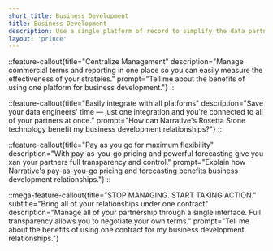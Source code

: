 ```yaml
---
short_title: Business Development
title: Business Development
description: Use a single platform of record to simplify the data partnership lifecycle. No technical expertise required.
layout: 'prince'
---
```


::feature-callout{title="Centralize Management" description="Manage commercial terms and reporting in one place so you can easily measure the effectiveness of your strateies." prompt="Tell me about the benefits of using one platform for business development."}
::

::feature-callout{title="Easily integrate with all platforms" description="Save your data engineers' time — just one integration and you're connected to all of your partners at once." prompt="How can Narrative's Rosetta Stone technology benefit my business development relationships?"}
::

::feature-callout{title="Pay as you go for maximum flexibility" description="With pay-as-you-go pricing and powerful forecasting give you xan your partners full transparency and control." prompt="Explain how Narrative's pay-as-you-go pricing and forecasting benefits business development relationships."}
::

::mega-feature-callout{title="STOP MANAGING. START TAKING ACTION." subtitle="Bring all of your relationships under one contract" description="Manage all of your partnership through a single interface. Full transparency allows you to negotiate your own terms." prompt="Tell me about the benefits of using one contract for my business development relationships."}
